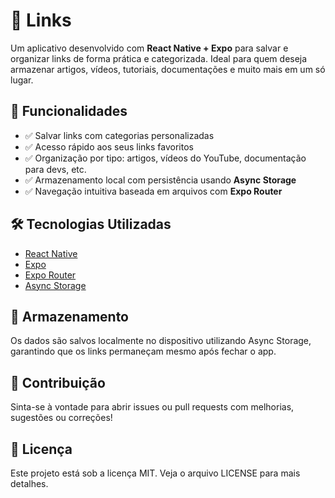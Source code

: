 # 📎 Links

Um aplicativo desenvolvido com **React Native + Expo** para salvar e organizar links de forma prática e categorizada. Ideal para quem deseja armazenar artigos, vídeos, tutoriais, documentações e muito mais em um só lugar.

## 🚀 Funcionalidades

- ✅ Salvar links com categorias personalizadas
- ✅ Acesso rápido aos seus links favoritos
- ✅ Organização por tipo: artigos, vídeos do YouTube, documentação para devs, etc.
- ✅ Armazenamento local com persistência usando **Async Storage**
- ✅ Navegação intuitiva baseada em arquivos com **Expo Router**

## 🛠️ Tecnologias Utilizadas

- [React Native](https://reactnative.dev/)
- [Expo](https://expo.dev/)
- [Expo Router](https://expo.dev/router)
- [Async Storage](https://react-native-async-storage.github.io/async-storage/)

## 💾 Armazenamento
Os dados são salvos localmente no dispositivo utilizando Async Storage, garantindo que os links permaneçam mesmo após fechar o app.

## 📝 Contribuição
Sinta-se à vontade para abrir issues ou pull requests com melhorias, sugestões ou correções!

## 📄 Licença
Este projeto está sob a licença MIT. Veja o arquivo LICENSE para mais detalhes.
